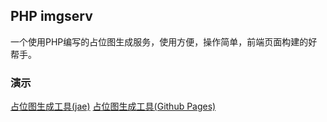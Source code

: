 ## PHP imgserv

一个使用PHP编写的占位图生成服务，使用方便，操作简单，前端页面构建的好帮手。

### 演示

[占位图生成工具(jae)](http://imgserv.jd-app.com/about.html)
[占位图生成工具(Github Pages)](http://mailzwj.github.io/imgserv)